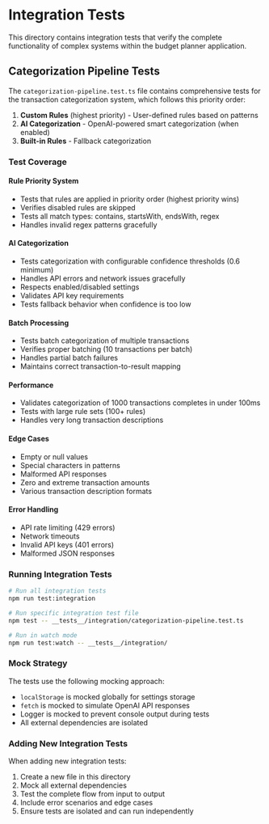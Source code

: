 # Integration Tests

This directory contains integration tests that verify the complete functionality of complex systems within the budget planner application.

## Categorization Pipeline Tests

The `categorization-pipeline.test.ts` file contains comprehensive tests for the transaction categorization system, which follows this priority order:

1. **Custom Rules** (highest priority) - User-defined rules based on patterns
2. **AI Categorization** - OpenAI-powered smart categorization (when enabled)
3. **Built-in Rules** - Fallback categorization

### Test Coverage

#### Rule Priority System
- Tests that rules are applied in priority order (highest priority wins)
- Verifies disabled rules are skipped
- Tests all match types: contains, startsWith, endsWith, regex
- Handles invalid regex patterns gracefully

#### AI Categorization
- Tests categorization with configurable confidence thresholds (0.6 minimum)
- Handles API errors and network issues gracefully
- Respects enabled/disabled settings
- Validates API key requirements
- Tests fallback behavior when confidence is too low

#### Batch Processing
- Tests batch categorization of multiple transactions
- Verifies proper batching (10 transactions per batch)
- Handles partial batch failures
- Maintains correct transaction-to-result mapping

#### Performance
- Validates categorization of 1000 transactions completes in under 100ms
- Tests with large rule sets (100+ rules)
- Handles very long transaction descriptions

#### Edge Cases
- Empty or null values
- Special characters in patterns
- Malformed API responses
- Zero and extreme transaction amounts
- Various transaction description formats

#### Error Handling
- API rate limiting (429 errors)
- Network timeouts
- Invalid API keys (401 errors)
- Malformed JSON responses

### Running Integration Tests

```bash
# Run all integration tests
npm run test:integration

# Run specific integration test file
npm test -- __tests__/integration/categorization-pipeline.test.ts

# Run in watch mode
npm run test:watch -- __tests__/integration/
```

### Mock Strategy

The tests use the following mocking approach:
- `localStorage` is mocked globally for settings storage
- `fetch` is mocked to simulate OpenAI API responses
- Logger is mocked to prevent console output during tests
- All external dependencies are isolated

### Adding New Integration Tests

When adding new integration tests:
1. Create a new file in this directory
2. Mock all external dependencies
3. Test the complete flow from input to output
4. Include error scenarios and edge cases
5. Ensure tests are isolated and can run independently